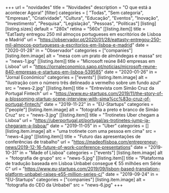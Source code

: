 +++
url = "novidades"
title = "Novidades"
description = "O que está a acontecer Agora!"
[filter]
    categories = [
        "Todas",
        "Sem categoria",
        "Empresas",
        "Criatividade",
        "Cultura",
        "Educação",
        "Eventos",
        "Inovação",
        "Investimento",
        "Pesquisa",
        "Legislação",
        "Pessoas",
        "Políticas"]
[listing]
    [listing.sizes]
        default = "280x"
        retina = "560x"
    [[listing.item]]
        title = "EatTasty entregou 250 mil almoços portugueses em escritórios de Lisboa e Madrid"
        url = "https://observador.pt/2020/01/28/eattasty-entregou-250-mil-almocos-portugueses-a-escritorios-em-lisboa-e-madrid"
        date = "2020-01-28"
        in = "Observador"
        categories = ["companies"]
        [listing.item.image]
            alt = "mesa com um prato de almôndegas e massa"
            src = "news-1.jpg"
    [[listing.item]]
        title = "Microsoft reúne 840 empresas em Lisboa"
        url = "https://jornaleconomico.sapo.pt/noticias/microsoft-reune-840-empresas-e-startups-em-lisboa-539585"
        date = "2020-01-26"
        in = "Jornal Económico"
        categories = ["events"]
        [listing.item.image]
            alt = "ilustração com o número três delineado a vermelho sobre um fundo azul"
            src = "news-2.jpg"
    [[listing.item]]
        title = "Entrevista com Simão Cruz da Portugal Fintech"
        url = "https://www.eu-startups.com/2019/11/the-story-of-a-blossoming-startup-scene-interview-with-sima%cc%83o-cruz-of-portugal-fintech/"
        date = "2019-11-22"
        in = "EU-Startups"
        categories = ["people"]
        [listing.item.image]
            alt = "fotografia a preto e branco de Simão Cruz"
            src = "news-3.jpg"
    [[listing.item]]
        title = "Trotinetes Uber chegam a Lisboa"
        url = "https://uberportugal.pt/portugal/as-trotinetes-jump-ja-chegaram-a-lisboa/"
        date = "2019-11-05"
        in = "Uber"
        categories = []
        [listing.item.image]
            alt = "uma trotinete com uma pessoa em cima"
            src = "news-4.jpg"
    [[listing.item]]
        title = "Futuro das apresentações de conferências de trabalho"
        url = "https://madeoflisboa.com/entrepreneur-news/2019-12-16-future-of-work-conference-presentations"
        date = "2019-10-31"
        in = "Made of Lisboa"
        categories = ["events"]
        [listing.item.image]
            alt = "fotografia de grupo"
            src = "news-5.jpg"
    [[listing.item]]
        title = "Plataforma de tradução baseada em Lisboa Unbabel consegue € 55 milhões em Série C"
        url = "https://www.eu-startups.com/2019/09/lisbon-based-translation-platform-unbabel-raises-e55-million-series-c/"
        date = "2019-09-24"
        in = "EU-Startups"
        categories = ["companies"]
        [listing.item.image]
            alt = "fotografia do CEO da Unbabel"
            src = "news-6.jpg"
+++